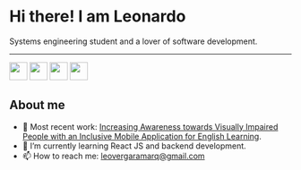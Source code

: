 # Hi there! I am Leonardo
Systems engineering student and a lover of software development.

<hr>

<a href="https://linkedin.com/in/leovergaramarq"><img src="https://www.svgrepo.com/show/158420/linkedin.svg" height=32></a>
<a href="https://twitter.com/leovergaramarq"><img src="https://www.svgrepo.com/show/157815/twitter.svg" height=32></a>
<a href="https://instagram.com/leovergaramarq"><img src="https://www.svgrepo.com/show/303145/instagram-2-1-logo.svg" height=32></a>
<a href="https://leovergaramarq.github.io"><img src="https://www.svgrepo.com/show/105364/website.svg" height=32></a>

## About me
- 🔭 Most recent work: [Increasing Awareness towards Visually Impaired People with an Inclusive Mobile Application for English Learning](https://github.com/Proyecto-Final-EPICS).
- 🌱 I’m currently learning React JS and backend development.
- 📫 How to reach me: leovergaramarq@gmail.com

<!--
- 🔭 I’m currently working on ...
- 🌱 I’m currently learning ...
- 👯 I’m looking to collaborate on ...
- 🤔 I’m looking for help with ...- 🔭 I’m currently working on ...
- 🌱 I’m currently learning ...
- 👯 I’m looking to collaborate on ...
- 🤔 I’m looking for help with ...
- 💬 Ask me about ...
- 📫 How to reach me: ...
- 😄 Pronouns: ...
- ⚡ Fun fact: ...
-->
